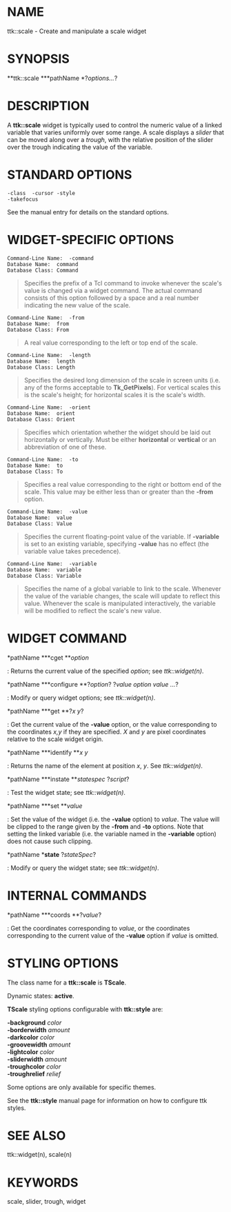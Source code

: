 # NAME

ttk::scale - Create and manipulate a scale widget

# SYNOPSIS

**ttk::scale ***pathName *?*options\...*?

# DESCRIPTION

A **ttk::scale** widget is typically used to control the numeric value
of a linked variable that varies uniformly over some range. A scale
displays a *slider* that can be moved along over a *trough*, with the
relative position of the slider over the trough indicating the value of
the variable.

# STANDARD OPTIONS

    -class	-cursor	-style
    -takefocus

See the manual entry for details on the standard options.

# WIDGET-SPECIFIC OPTIONS

    Command-Line Name:	-command
    Database Name:	command
    Database Class:	Command

> Specifies the prefix of a Tcl command to invoke whenever the scale\'s
> value is changed via a widget command. The actual command consists of
> this option followed by a space and a real number indicating the new
> value of the scale.

    Command-Line Name:	-from
    Database Name:	from
    Database Class:	From

> A real value corresponding to the left or top end of the scale.

    Command-Line Name:	-length
    Database Name:	length
    Database Class:	Length

> Specifies the desired long dimension of the scale in screen units
> (i.e. any of the forms acceptable to **Tk_GetPixels**). For vertical
> scales this is the scale\'s height; for horizontal scales it is the
> scale\'s width.

    Command-Line Name:	-orient
    Database Name:	orient
    Database Class:	Orient

> Specifies which orientation whether the widget should be laid out
> horizontally or vertically. Must be either **horizontal** or
> **vertical** or an abbreviation of one of these.

    Command-Line Name:	-to
    Database Name:	to
    Database Class:	To

> Specifies a real value corresponding to the right or bottom end of the
> scale. This value may be either less than or greater than the
> **-from** option.

    Command-Line Name:	-value
    Database Name:	value
    Database Class:	Value

> Specifies the current floating-point value of the variable. If
> **-variable** is set to an existing variable, specifying **-value**
> has no effect (the variable value takes precedence).

    Command-Line Name:	-variable
    Database Name:	variable
    Database Class:	Variable

> Specifies the name of a global variable to link to the scale. Whenever
> the value of the variable changes, the scale will update to reflect
> this value. Whenever the scale is manipulated interactively, the
> variable will be modified to reflect the scale\'s new value.

# WIDGET COMMAND

*pathName ***cget ***option*

:   Returns the current value of the specified *option*; see
    *ttk::widget(n)*.

*pathName ***configure **?*option*? ?*value option value \...*?

:   Modify or query widget options; see *ttk::widget(n)*.

*pathName ***get **?*x y*?

:   Get the current value of the **-value** option, or the value
    corresponding to the coordinates *x,y* if they are specified. *X*
    and *y* are pixel coordinates relative to the scale widget origin.

*pathName ***identify ***x y*

:   Returns the name of the element at position *x*, *y*. See
    *ttk::widget(n)*.

*pathName ***instate ***statespec* ?*script*?

:   Test the widget state; see *ttk::widget(n)*.

*pathName ***set ***value*

:   Set the value of the widget (i.e. the **-value** option) to *value*.
    The value will be clipped to the range given by the **-from** and
    **-to** options. Note that setting the linked variable (i.e. the
    variable named in the **-variable** option) does not cause such
    clipping.

*pathName ***state** ?*stateSpec*?

:   Modify or query the widget state; see *ttk::widget(n)*.

# INTERNAL COMMANDS

*pathName ***coords **?*value*?

:   Get the coordinates corresponding to *value*, or the coordinates
    corresponding to the current value of the **-value** option if
    *value* is omitted.

# STYLING OPTIONS

The class name for a **ttk::scale** is **TScale**.

Dynamic states: **active**.

**TScale** styling options configurable with **ttk::style** are:

**-background** *color*\
**-borderwidth** *amount*\
**-darkcolor** *color*\
**-groovewidth** *amount*\
**-lightcolor** *color*\
**-sliderwidth** *amount*\
**-troughcolor** *color*\
**-troughrelief** *relief*

Some options are only available for specific themes.

See the **ttk::style** manual page for information on how to configure
ttk styles.

# SEE ALSO

ttk::widget(n), scale(n)

# KEYWORDS

scale, slider, trough, widget

<!---
-->

